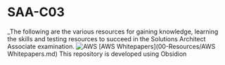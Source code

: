 # SAA-C03
_The following are the various resources for gaining knowledge, learning the skills and testing resources to succeed in the Solutions Architect Associate examination. 
![AWS](https://d1.awsstatic.com/training-and-certification/certification-badges/AWS-Certified-Solutions-Architect-Associate_badge.3419559c682629072f1eb968d59dea0741772c0f.png)
[AWS Whitepapers](00-Resources/AWS Whitepapers.md)
This repository is developed using Obsidion
